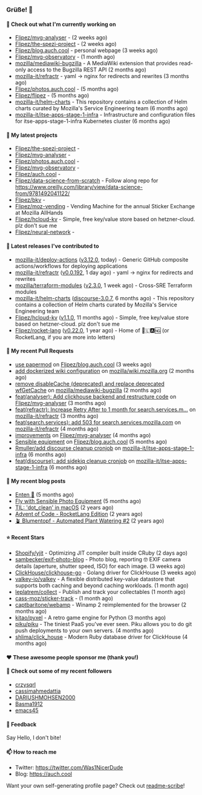### Grüße! 👋

#### 👷 Check out what I'm currently working on

- [Flipez/mvg-analyser](https://github.com/Flipez/mvg-analyser) -  (2 weeks ago)
- [Flipez/the-spezi-project](https://github.com/Flipez/the-spezi-project) -  (2 weeks ago)
- [Flipez/blog.auch.cool](https://github.com/Flipez/blog.auch.cool) - personal webpage (3 weeks ago)
- [Flipez/mvg-observatory](https://github.com/Flipez/mvg-observatory) -  (1 month ago)
- [mozilla/mediawiki-bugzilla](https://github.com/mozilla/mediawiki-bugzilla) - A MediaWiki extension that provides read-only access to the Bugzilla REST API (2 months ago)
- [mozilla-it/refractr](https://github.com/mozilla-it/refractr) - yaml -&gt; nginx for redirects and rewrites (3 months ago)
- [Flipez/photos.auch.cool](https://github.com/Flipez/photos.auch.cool) -  (5 months ago)
- [Flipez/flipez](https://github.com/Flipez/flipez) -  (5 months ago)
- [mozilla-it/helm-charts](https://github.com/mozilla-it/helm-charts) - This repository contains a collection of Helm charts curated by Mozilla&#39;s Service Engineering team (6 months ago)
- [mozilla-it/itse-apps-stage-1-infra](https://github.com/mozilla-it/itse-apps-stage-1-infra) - Infrastructure and configuration files for itse-apps-stage-1-infra Kubernetes cluster (6 months ago)

#### 🌱 My latest projects

- [Flipez/the-spezi-project](https://github.com/Flipez/the-spezi-project) - 
- [Flipez/mvg-analyser](https://github.com/Flipez/mvg-analyser) - 
- [Flipez/photos.auch.cool](https://github.com/Flipez/photos.auch.cool) - 
- [Flipez/mvg-observatory](https://github.com/Flipez/mvg-observatory) - 
- [Flipez/auch.cool](https://github.com/Flipez/auch.cool) - 
- [Flipez/data-science-from-scratch](https://github.com/Flipez/data-science-from-scratch) - Follow along repo for https://www.oreilly.com/library/view/data-science-from/9781492041122/
- [Flipez/bkv](https://github.com/Flipez/bkv) - 
- [Flipez/moz-vending](https://github.com/Flipez/moz-vending) - Vending Machine for the annual Sticker Exchange at Mozilla AllHands
- [Flipez/hcloud-kv](https://github.com/Flipez/hcloud-kv) - Simple, free key/value store based on hetzner-cloud. plz don&#39;t sue me
- [Flipez/neural-network](https://github.com/Flipez/neural-network) - 


#### 🔭 Latest releases I've contributed to

- [mozilla-it/deploy-actions](https://github.com/mozilla-it/deploy-actions) ([v3.12.0](https://github.com/mozilla-it/deploy-actions/releases/tag/v3.12.0), today) - Generic GitHub composite actions/workflows for deploying applications
- [mozilla-it/refractr](https://github.com/mozilla-it/refractr) ([v0.0.192](https://github.com/mozilla-it/refractr/releases/tag/v0.0.192), 1 day ago) - yaml -&gt; nginx for redirects and rewrites
- [mozilla/terraform-modules](https://github.com/mozilla/terraform-modules) ([v2.3.0](https://github.com/mozilla/terraform-modules/releases/tag/v2.3.0), 1 week ago) - Cross-SRE Terraform modules
- [mozilla-it/helm-charts](https://github.com/mozilla-it/helm-charts) ([discourse-3.0.7](https://github.com/mozilla-it/helm-charts/releases/tag/discourse-3.0.7), 6 months ago) - This repository contains a collection of Helm charts curated by Mozilla&#39;s Service Engineering team
- [Flipez/hcloud-kv](https://github.com/Flipez/hcloud-kv) ([v1.1.0](https://github.com/Flipez/hcloud-kv/releases/tag/v1.1.0), 11 months ago) - Simple, free key/value store based on hetzner-cloud. plz don&#39;t sue me
- [Flipez/rocket-lang](https://github.com/Flipez/rocket-lang) ([v0.22.0](https://github.com/Flipez/rocket-lang/releases/tag/v0.22.0), 1 year ago) - Home of 🚀🇱🅰🆖 (or RocketLang, if you are more into letters)

#### 🔨 My recent Pull Requests

- [use papermod](https://github.com/Flipez/blog.auch.cool/pull/61) on [Flipez/blog.auch.cool](https://github.com/Flipez/blog.auch.cool) (3 weeks ago)
- [add dockerized wiki configuration](https://github.com/mozilla/wiki.mozilla.org/pull/117) on [mozilla/wiki.mozilla.org](https://github.com/mozilla/wiki.mozilla.org) (2 months ago)
- [remove disableCache (deprecated) and replace deprecated wfGetCache](https://github.com/mozilla/mediawiki-bugzilla/pull/108) on [mozilla/mediawiki-bugzilla](https://github.com/mozilla/mediawiki-bugzilla) (2 months ago)
- [feat(analyser): Add clickhouse backend and restructure code](https://github.com/Flipez/mvg-analyser/pull/2) on [Flipez/mvg-analyser](https://github.com/Flipez/mvg-analyser) (3 months ago)
- [feat(refractr): Increase Retry After to 1 month for search.services.m…](https://github.com/mozilla-it/refractr/pull/329) on [mozilla-it/refractr](https://github.com/mozilla-it/refractr) (3 months ago)
- [feat(search.services): add 503 for search.services.mozilla.com](https://github.com/mozilla-it/refractr/pull/326) on [mozilla-it/refractr](https://github.com/mozilla-it/refractr) (4 months ago)
- [improvements](https://github.com/Flipez/mvg-analyser/pull/1) on [Flipez/mvg-analyser](https://github.com/Flipez/mvg-analyser) (4 months ago)
- [Sensible equipment](https://github.com/Flipez/blog.auch.cool/pull/60) on [Flipez/blog.auch.cool](https://github.com/Flipez/blog.auch.cool) (5 months ago)
- [Rmuller/add discourse cleanup cronjob](https://github.com/mozilla-it/itse-apps-stage-1-infra/pull/134) on [mozilla-it/itse-apps-stage-1-infra](https://github.com/mozilla-it/itse-apps-stage-1-infra) (6 months ago)
- [feat(discourse): add sidekiq cleanup cronjob](https://github.com/mozilla-it/itse-apps-stage-1-infra/pull/133) on [mozilla-it/itse-apps-stage-1-infra](https://github.com/mozilla-it/itse-apps-stage-1-infra) (6 months ago)

#### 📜 My recent blog posts

- [Enten 🦆](https://auch.cool/enten/) (5 months ago)
- [Fly with Sensible Photo Equipment](https://auch.cool/posts/2024/sensible-equipment/) (5 months ago)
- [TIL: &#39;dot_clean&#39; in macOS](https://auch.cool/posts/2023/til-dot-clean/) (2 years ago)
- [Advent of Code - RocketLang Edition](https://auch.cool/posts/2022/aoc-day-1/) (2 years ago)
- [🪴 Blumentopf - Automated Plant Watering #2](https://auch.cool/posts/2022/blumentopf-2/) (2 years ago)

#### ⭐ Recent Stars

- [Shopify/yjit](https://github.com/Shopify/yjit) - Optimizing JIT compiler built inside CRuby (2 days ago)
- [sambecker/exif-photo-blog](https://github.com/sambecker/exif-photo-blog) - Photo blog, reporting 🤓 EXIF camera details (aperture, shutter speed, ISO) for each image. (3 weeks ago)
- [ClickHouse/clickhouse-go](https://github.com/ClickHouse/clickhouse-go) - Golang driver for ClickHouse (3 weeks ago)
- [valkey-io/valkey](https://github.com/valkey-io/valkey) - A flexible distributed key-value datastore that supports both caching and beyond caching workloads. (1 month ago)
- [leplatrem/collect](https://github.com/leplatrem/collect) - Publish and track your collectables (1 month ago)
- [cass-moz/sticker-track](https://github.com/cass-moz/sticker-track) -  (1 month ago)
- [captbaritone/webamp](https://github.com/captbaritone/webamp) - Winamp 2 reimplemented for the browser (2 months ago)
- [kitao/pyxel](https://github.com/kitao/pyxel) - A retro game engine for Python (3 months ago)
- [piku/piku](https://github.com/piku/piku) - The tiniest PaaS you&#39;ve ever seen. Piku allows you to do git push deployments to your own servers. (4 months ago)
- [shlima/click_house](https://github.com/shlima/click_house) - Modern Ruby database driver for ClickHouse (4 months ago)

#### ❤️ These awesome people sponsor me (thank you!)


#### 👯 Check out some of my recent followers

- [crzysqrl](https://github.com/crzysqrl)
- [cassimahmedattia](https://github.com/cassimahmedattia)
- [DARIUSHMOHSEN2000](https://github.com/DARIUSHMOHSEN2000)
- [Basma1912](https://github.com/Basma1912)
- [emacs45](https://github.com/emacs45)

#### 💬 Feedback

Say Hello, I don't bite!

#### 📫 How to reach me

- Twitter: https://twitter.com/Was1NicerDude
- Blog: https://auch.cool

Want your own self-generating profile page? Check out [readme-scribe](https://github.com/muesli/readme-scribe)!
